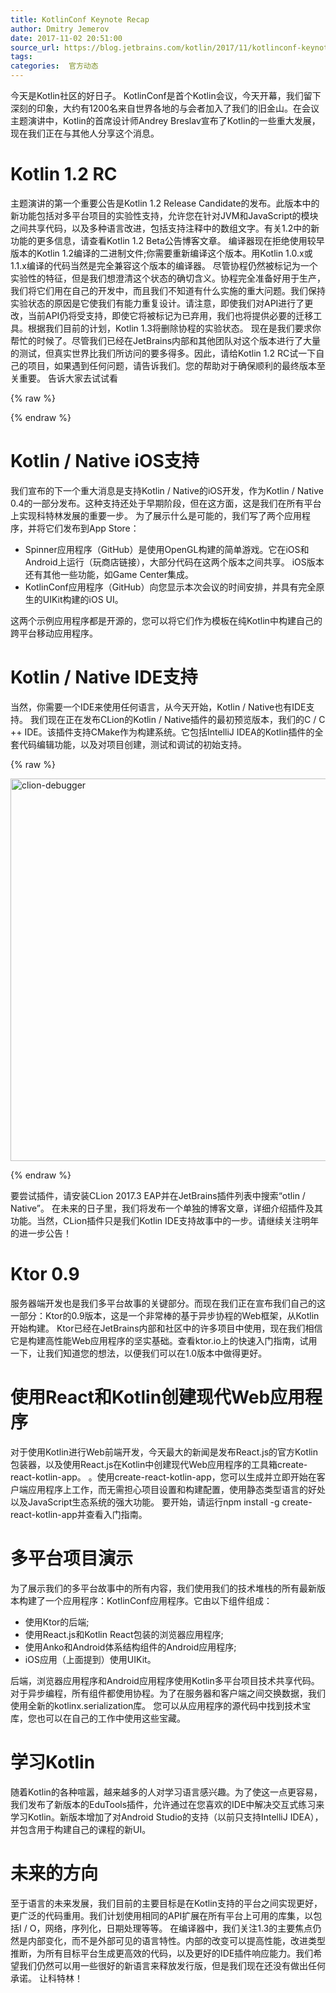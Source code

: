 ```yaml
---
title: KotlinConf Keynote Recap
author: Dmitry Jemerov
date: 2017-11-02 20:51:00
source_url: https://blog.jetbrains.com/kotlin/2017/11/kotlinconf-keynote-recap/
tags: 
categories:  官方动态
---
```


今天是Kotlin社区的好日子。 KotlinConf是首个Kotlin会议，今天开幕，我们留下深刻的印象，大约有1200名来自世界各地的与会者加入了我们的旧金山。在会议主题演讲中，Kotlin的首席设计师Andrey Breslav宣布了Kotlin的一些重大发展，现在我们正在与其他人分享这个消息。
# Kotlin 1.2 RC

主题演讲的第一个重要公告是Kotlin 1.2 Release Candidate的发布。此版本中的新功能包括对多平台项目的实验性支持，允许您在针对JVM和JavaScript的模块之间共享代码，以及多种语言改进，包括支持注释中的数组文字。有关1.2中的新功能的更多信息，请查看Kotlin 1.2 Beta公告博客文章。
编译器现在拒绝使用较早版本的Kotlin 1.2编译的二进制文件;你需要重新编译这个版本。用Kotlin 1.0.x或1.1.x编译的代码当然是完全兼容这个版本的编译器。
尽管协程仍然被标记为一个实验性的特征，但是我们想澄清这个状态的确切含义。协程完全准备好用于生产，我们将它们用在自己的开发中，而且我们不知道有什么实施的重大问题。我们保持实验状态的原因是它使我们有能力重复设计。请注意，即使我们对API进行了更改，当前API仍将受支持，即使它将被标记为已弃用，我们也将提供必要的迁移工具。根据我们目前的计划，Kotlin 1.3将删除协程的实验状态。
现在是我们要求你帮忙的时候了。尽管我们已经在JetBrains内部和其他团队对这个版本进行了大量的测试，但真实世界比我们所访问的要多得多。因此，请给Kotlin 1.2 RC试一下自己的项目，如果遇到任何问题，请告诉我们。您的帮助对于确保顺利的最终版本至关重要。
告诉大家去试试看

{% raw %}
<p><span id="more-5407"></span></p>
{% endraw %}

# Kotlin / Native iOS支持

我们宣布的下一个重大消息是支持Kotlin / Native的iOS开发，作为Kotlin / Native 0.4的一部分发布。这种支持还处于早期阶段，但在这方面，这是我们在所有平台上实现科特林发展的重要一步。
为了展示什么是可能的，我们写了两个应用程序，并将它们发布到App Store：

* Spinner应用程序（GitHub）是使用OpenGL构建的简单游戏。它在iOS和Android上运行（玩商店链接），大部分代码在这两个版本之间共享。 iOS版本还有其他一些功能，如Game Center集成。
* KotlinConf应用程序（GitHub）向您显示本次会议的时间安排，并具有完全原生的UIKit构建的iOS UI。

这两个示例应用程序都是开源的，您可以将它们作为模板在纯Kotlin中构建自己的跨平台移动应用程序。
# Kotlin / Native IDE支持

当然，你需要一个IDE来使用任何语言，从今天开始，Kotlin / Native也有IDE支持。
我们现在正在发布CLion的Kotlin / Native插件的最初预览版本，我们的C / C ++ IDE。该插件支持CMake作为构建系统。它包括IntelliJ IDEA的Kotlin插件的全套代码编辑功能，以及对项目创建，测试和调试的初始支持。

{% raw %}
<p><a href="https://d3nmt5vlzunoa1.cloudfront.net/kotlin/files/2017/11/clion-debugger.png" rel="attachment wp-att-5414"><img alt="clion-debugger" class="alignnone size-full wp-image-5414" height="612" src="https://d3nmt5vlzunoa1.cloudfront.net/kotlin/files/2017/11/clion-debugger.png" width="1600"/></a></p>
{% endraw %}

要尝试插件，请安装CLion 2017.3 EAP并在JetBrains插件列表中搜索“otlin / Native”。
在未来的日子里，我们将发布一个单独的博客文章，详细介绍插件及其功能。当然，CLion插件只是我们Kotlin IDE支持故事中的一步。请继续关注明年的进一步公告！
# Ktor 0.9

服务器端开发也是我们多平台故事的关键部分。而现在我们正在宣布我们自己的这一部分：Ktor的0.9版本，这是一个非常棒的基于异步协程的Web框架，从Kotlin开始构建。
Ktor已经在JetBrains内部和社区中的许多项目中使用，现在我们相信它是构建高性能Web应用程序的坚实基础。查看ktor.io上的快速入门指南，试用一下，让我们知道您的想法，以便我们可以在1.0版本中做得更好。
# 使用React和Kotlin创建现代Web应用程序

对于使用Kotlin进行Web前端开发，今天最大的新闻是发布React.js的官方Kotlin包装器，以及使用React.js在Kotlin中创建现代Web应用程序的工具箱create-react-kotlin-app。 。使用create-react-kotlin-app，您可以生成并立即开始在客户端应用程序上工作，而无需担心项目设置和构建配置，使用静态类型语言的好处以及JavaScript生态系统的强大功能。
要开始，请运行npm install -g create-react-kotlin-app并查看入门指南。
# 多平台项目演示

为了展示我们的多平台故事中的所有内容，我们使用我们的技术堆栈的所有最新版本构建了一个应用程序：KotlinConf应用程序。它由以下组件组成：

* 使用Ktor的后端;
* 使用React.js和Kotlin React包装的浏览器应用程序;
* 使用Anko和Android体系结构组件的Android应用程序;
* iOS应用（上面提到）使用UIKit。

后端，浏览器应用程序和Android应用程序使用Kotlin多平台项目技术共享代码。对于异步编程，所有组件都使用协程。为了在服务器和客户端之间交换数据，我们使用全新的kotlinx.serialization库。
您可以从应用程序的源代码中找到技术宝库，您也可以在自己的工作中使用这些宝藏。
# 学习Kotlin

随着Kotlin的各种喧嚣，越来越多的人对学习语言感兴趣。为了使这一点更容易，我们发布了新版本的EduTools插件，允许通过在您喜欢的IDE中解决交互式练习来学习Kotlin。新版本增加了对Android Studio的支持（以前只支持IntelliJ IDEA），并包含用于构建自己的课程的新UI。
# 未来的方向

至于语言的未来发展，我们目前的主要目标是在Kotlin支持的平台之间实现更好，更广泛的代码重用。我们计划使用相同的API扩展在所有平台上可用的库集，以包括I / O，网络，序列化，日期处理等等。
在编译器中，我们关注1.3的主要焦点仍然是内部变化，而不是外部可见的语言特性。内部的改变可以提高性能，改进类型推断，为所有目标平台生成更高效的代码，以及更好的IDE插件响应能力。我们希望我们仍然可以用一些很好的新语言来释放发行版，但是我们现在还没有做出任何承诺。
让科特林！

